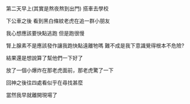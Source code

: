第二天早上(其實是熬夜熬到出門) 搭車去學校  

下公車之後 看到黑白條紋老虎在追一群小朋友  

我心想應該要快點逃跑 但是跑很慢  

腎上腺素不是應該發作讓我跑快點遠離牠嗎 難不成是我下意識覺得根本不危險?  

結果還是想說算了幫他們一下好了  

放了一個小爆炸在那老虎面前，那老虎驚了一下  

回神之後往四處看似乎在尋找甚麼  

當然我早就離開現場了
